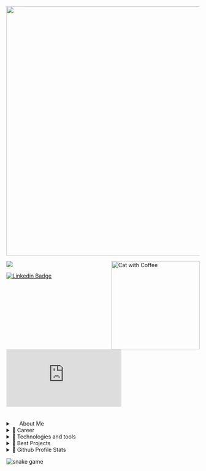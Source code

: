 
<p align="center">
<img align="center" src="https://github.com/littlebru/littlebru/blob/main/images/greetings.png" width="650px">
</p>

<img align="center" src="https://github.com/littlebru/littlebru/blob/main/images/rainbow-line.png">

<img align="right" src="https://github.com/littlebru/littlebru/blob/main/images/cat.gif" alt="Cat with Coffee" width="230px">


<p align="left">
  
[![Linkedin Badge](https://img.shields.io/badge/LinkedIn-7159c1?style=for-the-badge&logo=linkedin&logoColor=white&link=[thing]https://www.linkedin.com/in/mewmewdevart/)](https://www.linkedin.com/in/bru-gomes)
[![email Badge](https://img.shields.io/badge/Email-7159c1?style=for-the-badge&logo=gmail&logoColor=white&link=[thing]mailto:brunaclegomes@hotmail.com)](mailto:brunaclegomes@hotmail.com)
[![]()]()

</p>

<br>
  
  
<details>
  <summary align="left">
    <img src="https://github.com/littlebru/littlebru/blob/main/images/heart-pink.png" width="15px">    About Me
  </summary> <br>
 
  - 🐶❤ Animal lover
  - <img src="https://github.com/littlebru/littlebru/blob/main/images/cat-eat.gif" width="20px">  I'm eating all the time
  - <img src="https://github.com/littlebru/littlebru/blob/main/images/dino-love.gif" width="25px"> Pixel art lover  
  - 🤓 All the time learn something new
  
  <br>
  
 -  <img src="https://github.com/littlebru/littlebru/blob/main/images/cute-girl.gif" width="20px">   I am very **empathetic**, **creative** and **observer**.
 -  💬 I speak Portuguese, English and I know a little Spanish language.
 -  ⚡Fun fact: I also like to talk about different subjects and I like gifs (I think you've already noticed lol :P) 
  
  <br>
  
</details>

<details>
   <summary align="left">
💜 Career
  </summary> <br>
  
   - 📡 Engineering and Industry 4.0 Intern at <a href="https://www.linkedin.com/company/ericsson/mycompany/">Ericsson</a> <br>
   - 📒 Undergraduate student in systems analysis and development at <a href="https://www.linkedin.com/company/fatecsjc/?originalSubdomain=br">Fatec</a>
  
  -  🧠 Currently studying ![Kubernetes](https://img.shields.io/badge/-Kubernetes-7159c1?style=flat-square&logo=kubernetes&logoColor=white) ![Docker](https://img.shields.io/badge/-Docker-7159c1?style=flat-square&logo=docker&logoColor=white)  ![Linux](https://img.shields.io/badge/-Linux-7159c1?style=flat-square&logo=Linux&logoColor=white)
  
  <br>
  
</details>

<details>
 <summary align="left">
 💙 Technologies and tools
  </summary> <br>
 
![Java](https://img.shields.io/badge/-Java-7159c1?style=flat-square&logo=java)
![C#](https://img.shields.io/badge/-C%20Sharp-7159c1?style=flat-square&logo=csharp)
![C#](https://img.shields.io/badge/-.Net%20Core-7159c1?style=flat-square&logo=csharp)
![Nodejs](https://img.shields.io/badge/-Nodejs-7159c1?style=flat-square&logo=Node.js&logoColor=white)
![HTML5](https://img.shields.io/badge/-HTML5-7159c1?style=flat-square&logo=html5&logoColor=white)
![CSS3](https://img.shields.io/badge/-CSS3-7159c1?style=flat-square&logo=css3)<br>
![Bootstrap](https://img.shields.io/badge/-Bootstrap-7159c1?style=flat-square&logo=bootstrap&logoColor=white)
![Microsoft SQL Server](https://img.shields.io/badge/-SQL%20Server-7159c1?style=flat-square&logo=microsoft-sql-server&logoColor=white)
![MongoDB](https://img.shields.io/badge/-MongoDB-7159c1?style=flat-square&logo=mongodb&logoColor=white)
![MySQL](https://img.shields.io/badge/-MySQL-7159c1?style=flat-square&logo=mysql&logoColor=white)<br>
![Oracle Database](https://img.shields.io/badge/Oracle%20Database-7159c1?style=flat-square&logo=oracle&logoColor=white)
![Azure DevOps](https://img.shields.io/badge/-Azure%20DevOps-7159c1?style=flat-square&logo=microsoft-azure&logoColor=white)
![Git](https://img.shields.io/badge/-Git-7159c1?style=flat-square&logo=git&logoColor=white)
![GitHub](https://img.shields.io/badge/-GitHub-7159c1?style=flat-square&logo=github&logoColor=white)

</details>

<details>
  <summary align="left">
 💛 Best Projects
  </summary> <br>
 
  - <a href="https://github.com/littlebru/Realidade_Virtual-VR">✈ Airplane Door build simulator</a>
  - <a href="https://github.com/littlebru/Estrutura-de-Dados">🎲 Data structure - is it worth sorting?</a>
  - <a href="https://github.com/littlebru/arome">🍝 aröme</a>
</details>

<details>
  <summary align="left">
   🖤 Github Profile Stats
  </summary> <br>
  
 
   <img src="https://github-readme-stats.vercel.app/api?username=littlebru&count_private&count_private&include_all_commits=true&show_icons=true&theme=react" width="48%" />
<img align="right"  src="https://github-readme-stats.vercel.app/api/top-langs/?username=littlebru&layout=compact&theme=react&hide=jupyter%20notebook,html" width="40%" />
  
<img align="left" src="https://github-readme-streak-stats.herokuapp.com/?user=littlebru&theme=react" width="48%" />

 

  
</details>

![snake game](https://github.com/littlebru/littlebru/blob/main/animations/github-contribution-grid-snake.svg)

